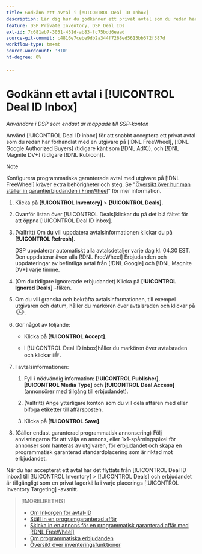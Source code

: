 ```yaml
---
title: Godkänn ett avtal i [!UICONTROL Deal ID Inbox]
description: Lär dig hur du godkänner ett privat avtal som du redan har förhandlat med en utgivare på [!DNL FreeWheel], [!DNL Google Authorized Buyers] (tidigare känt som [!DNL AdX]), and [!DNL Magnite DV+] (tidigare [!DNL Rubicon]) med hjälp av Inkorgen för avtal-ID.
feature: DSP Private Inventory, DSP Deal IDs
exl-id: 7c681ab7-3051-451d-ab83-fc75bdd6eaad
source-git-commit: c4816e7cebe9db2a344f7268ed5615bb672f387d
workflow-type: tm+mt
source-wordcount: '310'
ht-degree: 0%

---
```


# Godkänn ett avtal i [!UICONTROL Deal ID Inbox]

*Användare i DSP som endast är mappade till SSP-konton*

Använd [!UICONTROL Deal ID inbox] för att snabbt acceptera ett privat avtal som du redan har förhandlat med en utgivare på [!DNL FreeWheel], [!DNL Google Authorized Buyers] (tidigare känt som [!DNL AdX]), och [!DNL Magnite DV+] (tidigare [!DNL Rubicon]).

>[!NOTE]
>
>Konfigurera programmatiska garanterade avtal med utgivare på [!DNL FreeWheel] kräver extra behörigheter och steg. Se &quot;[Översikt över hur man ställer in garantierbjudanden i FreeWheel](freewheel-overview.md)&quot; för mer information.

1. Klicka på **[!UICONTROL Inventory]** > **[!UICONTROL Deals].**

1. Ovanför listan över [!UICONTROL Deals]klickar du på det blå fältet för att öppna [!UICONTROL Deal ID inbox].

1. (Valfritt) Om du vill uppdatera avtalsinformationen klickar du på **[!UICONTROL Refresh]**.

   DSP uppdaterar automatiskt alla avtalsdetaljer varje dag kl. 04.30 EST. Den uppdaterar även alla [!DNL FreeWheel] Erbjudanden och uppdateringar av befintliga avtal från [!DNL Google] och [!DNL Magnite DV+] varje timme.

1. (Om du tidigare ignorerade erbjudandet) Klicka på **[!UICONTROL Ignored Deals]** -fliken.

1. Om du vill granska och bekräfta avtalsinformationen, till exempel utgivaren och datum, håller du markören över avtalsraden och klickar på ![Granska](/help/dsp/assets/review.png).

1. Gör något av följande:

   * Klicka på **[!UICONTROL Accept]**.

   * I [!UICONTROL Deal ID inbox]håller du markören över avtalsraden och klickar ![Acceptera](/help/dsp/assets/accept.png).

1. I avtalsinformationen:
   1. Fyll i nödvändig information: **[!UICONTROL Publisher]**, **[!UICONTROL Media Type]** och **[!UICONTROL Deal Access]** (annonsörer med tillgång till erbjudandet).
   1. (Valfritt) Ange ytterligare konton som du vill dela affären med eller bifoga etiketter till affärsposten.

   1. Klicka på **[!UICONTROL Save]**.

1. (Gäller endast garanterad programmatisk annonsering) Följ anvisningarna för att välja en annons, eller 1x1-spårningspixel för annonser som hanteras av utgivaren, för erbjudandet och skapa en programmatisk garanterad standardplacering som är riktad mot erbjudandet.

När du har accepterat ett avtal har det flyttats från [!UICONTROL Deal ID inbox] till [!UICONTROL Inventory] > [!UICONTROL Deals] och erbjudandet är tillgängligt som en privat lagerkälla i varje placerings [!UICONTROL Inventory Targeting] -avsnitt.

>[!MORELIKETHIS]
>
>* [Om Inkorgen för avtal-ID](deal-id-inbox-about.md)
>* [Ställ in en programgaranterad affär](programmatic-guaranteed-set-up.md)
>* [Skicka in en annons för en programmatisk garanterad affär med [!DNL FreeWheel]](freewheel-submit.md)
>* [Om programmatiska erbjudanden](programmatic-guaranteed-about.md)
>* [Översikt över inventeringsfunktioner](inventory-overview.md)
